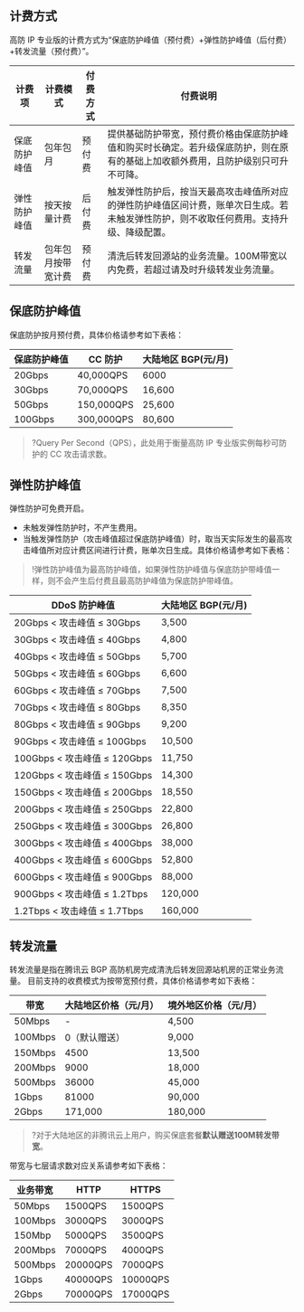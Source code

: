 ## 计费方式
高防 IP 专业版的计费方式为“保底防护峰值（预付费）+弹性防护峰值（后付费）+转发流量（预付费）”。

| 计费项       | 计费模式           | 付费方式 | 付费说明                                                     |
| ------------ | ------------------ | -------- | ------------------------------------------------------------ |
| 保底防护峰值 | 包年包月           | 预付费   | 提供基础防护带宽，预付费价格由保底防护峰值和购买时长确定。若升级保底防护，则在原有的基础上加收额外费用，且防护级别只可升不可降。 |
| 弹性防护峰值 | 按天按量计费       | 后付费   | 触发弹性防护后，按当天最高攻击峰值所对应的弹性防护峰值区间计费，账单次日生成。若未触发弹性防护，则不收取任何费用。支持升级、降级配置。 |
| 转发流量     | 包年包月按带宽计费 | 预付费   | 清洗后转发回源站的业务流量。100M带宽以内免费，若超过请及时升级转发业务流量。 |

## 保底防护峰值
保底防护按月预付费，具体价格请参考如下表格：

| 保底防护峰值 | CC 防护     | 大陆地区 BGP(元/月) |
| ------------ | ---------- | ------------------ |
| 20Gbps       | 40,000QPS  | 6000               |
| 30Gbps       | 70,000QPS  | 16,600             |
| 50Gbps       | 150,000QPS | 25,600             |
| 100Gbps      | 300,000QPS | 80,600             |

>?Query Per Second（QPS），此处用于衡量高防 IP 专业版实例每秒可防护的 CC 攻击请求数。

## 弹性防护峰值
弹性防护可免费开启。
- 未触发弹性防护时，不产生费用。
- 当触发弹性防护（攻击峰值超过保底防护峰值）时，取当天实际发生的最高攻击峰值所对应计费区间进行计费，账单次日生成。具体价格请参考如下表格：

>!弹性防护峰值为最高防护峰值，如果弹性防护峰值与保底防护带峰值一样，则不会产生后付费且最高防护峰值为保底防护带峰值。

| DDoS 防护峰值                    | 大陆地区 BGP(元/月) |
| ------------------------------- | ------------------ |
| 20Gbps < 攻击峰值 ≤ 30Gbps   | 3,500              |
| 30Gbps < 攻击峰值 ≤ 40Gbps  | 4,800              |
| 40Gbps < 攻击峰值 ≤ 50Gbps  | 5,700              |
| 50Gbps < 攻击峰值 ≤ 60Gbps  | 6,600              |
| 60Gbps < 攻击峰值 ≤ 70Gbps  | 7,500              |
| 70Gbps < 攻击峰值 ≤ 80Gbps  | 8,350              |
| 80Gbps < 攻击峰值 ≤ 90Gbps  | 9,200              |
| 90Gbps < 攻击峰值 ≤ 100Gbps | 10,500             |
| 100Gbps < 攻击峰值 ≤ 120Gbps  | 11,750             |
| 120Gbps < 攻击峰值 ≤ 150Gbps  | 14,300             |
| 150Gbps < 攻击峰值 ≤ 200Gbps  | 18,550             |
| 200Gbps < 攻击峰值 ≤ 250Gbps  | 22,800             |
| 250Gbps < 攻击峰值 ≤ 300Gbps  | 26,800             |
| 300Gbps < 攻击峰值 ≤ 400Gbps  | 38,000             |
| 400Gbps < 攻击峰值 ≤ 600Gbps  | 52,800             |
| 600Gbps < 攻击峰值 ≤ 900Gbps  | 88,000             |
| 900Gbps < 攻击峰值 ≤ 1.2Tbps  | 120,000            |
| 1.2Tbps < 攻击峰值 ≤ 1.7Tbps  | 160,000            |

## 转发流量
转发流量是指在腾讯云 BGP 高防机房完成清洗后转发回源站机房的正常业务流量。
目前支持的收费模式为按带宽预付费，具体价格请参考如下表格：

| 带宽| 大陆地区价格（元/月）| 境外地区价格（元/月） |
| -------- | ------------------------- | ------------------------- |
| 50Mbps   | -                         | 4,500                     |
| 100Mbps  | 0（默认赠送）              | 9,000                     |
| 150Mbps  | 4500                      | 13,500                    |
| 200Mbps  | 9000                      | 18,000                    |
| 500Mbps  | 36000                     | 45,000                    |
| 1Gbps    | 81000                     | 90,000                    |
| 2Gbps    | 171,000                   | 180,000                   |

>?对于大陆地区的非腾讯云上用户，购买保底套餐**默认赠送100M转发带宽**。

带宽与七层请求数对应关系请参考如下表格：

| 业务带宽 | HTTP     | HTTPS    |
| -------- | -------- | -------- |
| 50Mbps   | 1500QPS  | 1500QPS  |
| 100Mbps  | 3000QPS  | 3000QPS  |
| 150Mbp   | 5000QPS  | 3500QPS  |
| 200Mbps  | 7000QPS  | 4000QPS  |
| 500Mbps  | 20000QPS | 7000QPS  |
| 1Gbps    | 40000QPS | 10000QPS |
| 2Gbps    | 70000QPS | 17000QPS |
